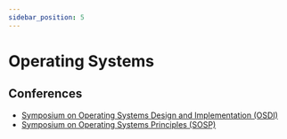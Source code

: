 ```yaml
---
sidebar_position: 5
---
```


# Operating Systems

## Conferences

- [Symposium on Operating Systems Design and Implementation (OSDI)](https://www.usenix.org/conference/osdi22)
- [Symposium on Operating Systems Principles (SOSP)](https://sosp2021.mpi-sws.org/)

